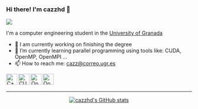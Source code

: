 ### Hi there! I'm cazzhd 👋 
![](https://komarev.com/ghpvc/?username=cazzhd)

<!--
**cazzhd/cazzhd** is a ✨ _special_ ✨ repository because its `README.md` (this file) appears on your GitHub profile.
-->

I'm a computer engineering student in the [University of Granada](https://www.ugr.es/)

- 🔭 I am currently working on finishing the degree
- 🌱 I’m currently learning parallel programming using tools like: CUDA, OpenMP, OpenMPI ...
- 📫 How to reach me: cazz@correo.ugr.es

[<img align="left" alt="C++" height="30px" src="https://upload.wikimedia.org/wikipedia/commons/thumb/1/18/ISO_C%2B%2B_Logo.svg/1200px-ISO_C%2B%2B_Logo.svg.png"/>](https://en.wikipedia.org/wiki/C%2B%2B)

[<img align="left" alt="CUDA" height="30px" src="https://upload.wikimedia.org/wikipedia/commons/5/59/CUDA.png"/>](https://developer.nvidia.com/cuda-zone) 

[<img align="left" alt="OpenMPI" height="30px" src="https://www.open-mpi.org/images/open-mpi-logo.png"/>](https://www.open-mpi.org/) 

[<img align="left" alt="OpenMP" height="30px" src="https://www.openmp.org/wp-content/uploads/openmp-enabling-hpc-since-1997.png"/>](https://www.openmp.org/) 

<br>
<br>

---

<div style="text-align:center; width:100%">
  <a href="https://github.com/cazzhd">
    <img align="center" alt="cazzhd's GitHub stats" src="https://github-readme-stats.vercel.app/api?username=cazzhd"/>
  </a>
</div>
